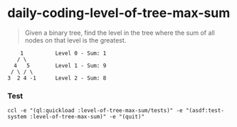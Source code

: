 # daily-coding-level-of-tree-max-sum

> Given a binary tree, find the level in the tree where the sum of all nodes on that level is the greatest.

```
    1          Level 0 - Sum: 1
   / \
  4   5        Level 1 - Sum: 9
 / \ / \
3  2 4 -1      Level 2 - Sum: 8

```

### Test

    ccl -e "(ql:quickload :level-of-tree-max-sum/tests)" -e "(asdf:test-system :level-of-tree-max-sum)" -e "(quit)"
